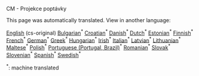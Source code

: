 <p> CM - Projekce poptávky </p>

This page was automatically translated. View in another language:

[English](en-CM-Demand-projection) (cs-original) [Bulgarian](bg-CM-Demand-projection)<sup>\*</sup> [Croatian](hr-CM-Demand-projection)<sup>\*</sup>  [Danish](da-CM-Demand-projection)<sup>\*</sup> [Dutch](nl-CM-Demand-projection)<sup>\*</sup> [Estonian](et-CM-Demand-projection)<sup>\*</sup> [Finnish](fi-CM-Demand-projection)<sup>\*</sup> [French](fr-CM-Demand-projection)<sup>\*</sup> [German](de-CM-Demand-projection)<sup>\*</sup> [Greek](el-CM-Demand-projection)<sup>\*</sup> [Hungarian](hu-CM-Demand-projection)<sup>\*</sup> [Irish](ga-CM-Demand-projection)<sup>\*</sup> [Italian](it-CM-Demand-projection)<sup>\*</sup> [Latvian](lv-CM-Demand-projection)<sup>\*</sup> [Lithuanian](lt-CM-Demand-projection)<sup>\*</sup> [Maltese](mt-CM-Demand-projection)<sup>\*</sup> [Polish](pl-CM-Demand-projection)<sup>\*</sup> [Portuguese (Portugal, Brazil)](pt-CM-Demand-projection)<sup>\*</sup> [Romanian](ro-CM-Demand-projection)<sup>\*</sup> [Slovak](sk-CM-Demand-projection)<sup>\*</sup> [Slovenian](sl-CM-Demand-projection)<sup>\*</sup> [Spanish](es-CM-Demand-projection)<sup>\*</sup> [Swedish](sv-CM-Demand-projection)<sup>\*</sup> 

<sup>\*</sup>: machine translated

